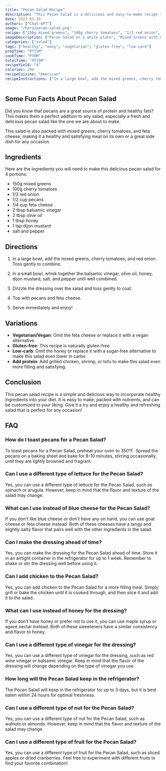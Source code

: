 ```yaml
---
title: "Pecan Salad Recipe"
description: "This Pecan Salad is a delicious and easy-to-make recipe that is perfect for any occasion. It is a healthy and refreshing salad that is packed with protein and nutrients. Learn how to make this delicious salad in just a few easy steps!"
date: 2023-05-20
authors: ["Chat-GPT"]
image: "/hero/pecan-salad.png"
recipe: ["150g mixed greens", "100g cherry tomatoes", "1/2 red onion", "1/2 cup pecans", "1/4 cup feta cheese", "2 tbsp balsamic vinegar", "2 tbsp olive oil", "1 tbsp honey", "1 tsp dijon mustard", "salt and pepper"]
imageDescription: ["Pecan Salad on a white plate", "Mixed Greens with Cherry Tomatoes and Feta Cheese", "Healthy and Refreshing Salad with Pecans", "Delicious Pecan Salad"]
categories: ["salad"]
tags: ["healthy", "easy", "vegetarian", "gluten-free", "low-carb"]
prepTime: "PT15M"
cookTime: "PT0M"
totalTime: "PT15M"
recipeYield: "4"
calories: 290
recipeCuisine: "American"
recipeInstructions: ["In a large bowl, add the mixed greens, cherry tomatoes, and red onion. Toss gently to combine.", "In a small bowl, whisk together the balsamic vinegar, olive oil, honey, dijon mustard, salt, and pepper until well combined.", "Drizzle the dressing over the salad and toss gently to coat.", "Top with pecans and feta cheese.", "Serve immediately and enjoy!"]
---
```


## Some Fun Facts About Pecan Salad

Did you know that pecans are a great source of protein and healthy fats? This makes them a perfect addition to any salad, especially a fresh and delicious pecan salad like the one we are about to make.

This salad is also packed with mixed greens, cherry tomatoes, and feta cheese, making it a healthy and satisfying meal on its own or a great side dish for any occasion.

## Ingredients

Here are the ingredients you will need to make this delicious pecan salad for 4 portions:

- 150g mixed greens
- 100g cherry tomatoes
- 1/2 red onion
- 1/2 cup pecans
- 1/4 cup feta cheese
- 2 tbsp balsamic vinegar
- 2 tbsp olive oil
- 1 tbsp honey
- 1 tsp dijon mustard
- salt and pepper

## Directions

1. In a large bowl, add the mixed greens, cherry tomatoes, and red onion. Toss gently to combine.

2. In a small bowl, whisk together the balsamic vinegar, olive oil, honey, dijon mustard, salt, and pepper until well combined.

3. Drizzle the dressing over the salad and toss gently to coat.

4. Top with pecans and feta cheese.

5. Serve immediately and enjoy!

## Variations

- **Vegetarian/Vegan**: Omit the feta cheese or replace it with a vegan alternative.
- **Gluten-free**: This recipe is naturally gluten-free.
- **Low-carb**: Omit the honey or replace it with a sugar-free alternative to make this salad even lower in carbs.
- **Add protein**: Add grilled chicken, shrimp, or tofu to make this salad even more filling and satisfying.

## Conclusion

This pecan salad recipe is a simple and delicious way to incorporate healthy ingredients into your diet. It is easy to make, packed with nutrients, and can be customized to your liking. Give it a try and enjoy a healthy and refreshing salad that is perfect for any occasion!

## FAQ

### How do I toast pecans for a Pecan Salad?

To toast pecans for a Pecan Salad, preheat your oven to 350°F. Spread the pecans on a baking sheet and bake for 8-10 minutes, stirring occasionally, until they are lightly browned and fragrant.

### Can I use a different type of lettuce for the Pecan Salad?

Yes, you can use a different type of lettuce for the Pecan Salad, such as spinach or arugula. However, keep in mind that the flavor and texture of the salad may change.

### What can I use instead of blue cheese for the Pecan Salad?

If you don't like blue cheese or don't have any on hand, you can use goat cheese or feta cheese instead. Both of these cheeses have a tangy and slightly salty flavor that pairs well with the other ingredients in the salad.

### Can I make the dressing ahead of time?

Yes, you can make the dressing for the Pecan Salad ahead of time. Store it in an airtight container in the refrigerator for up to 1 week. Remember to shake or stir the dressing well before using it.

### Can I add chicken to the Pecan Salad?

Yes, you can add chicken to the Pecan Salad for a more filling meal. Simply grill or bake the chicken until it is cooked through, and then slice it and add it to the salad.

### What can I use instead of honey for the dressing?

If you don't have honey or prefer not to use it, you can use maple syrup or agave nectar instead. Both of these sweeteners have a similar consistency and flavor to honey.

### Can I use a different type of vinegar for the dressing?

Yes, you can use a different type of vinegar for the dressing, such as red wine vinegar or balsamic vinegar. Keep in mind that the flavor of the dressing will change depending on the type of vinegar you use.

### How long will the Pecan Salad keep in the refrigerator?

The Pecan Salad will keep in the refrigerator for up to 3 days, but it is best eaten within 24 hours for optimal freshness.

### Can I use a different type of nut for the Pecan Salad?

Yes, you can use a different type of nut for the Pecan Salad, such as walnuts or almonds. However, keep in mind that the flavor and texture of the salad may change.

### Can I use a different type of fruit for the Pecan Salad?

Yes, you can use a different type of fruit for the Pecan Salad, such as sliced apples or dried cranberries. Feel free to experiment with different fruits to find your favorite combination!